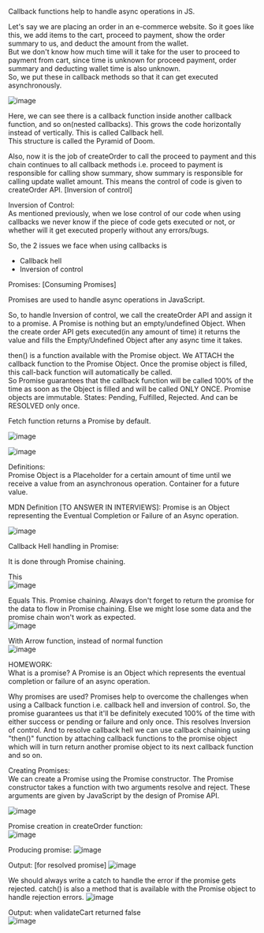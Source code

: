 Callback functions help to handle async operations in JS. 

Let's say we are placing an order in an e-commerce website. So it goes like this, we add items to the cart, proceed to payment, show the order summary to us, and deduct the amount from the wallet.  
But we don't know how much time will it take for the user to proceed to payment from cart, since time is unknown for proceed payment, order summary and deducting wallet time is also unknown.  
So, we put these in callback methods so that it can get executed asynchronously. 

![image](https://github.com/Gayathri229/JavaScript/assets/60467364/628f6599-c2df-43e2-9994-e7508a3a07c7)

Here, we can see there is a callback function inside another callback function, and so on(nested callbacks). This grows the code horizontally instead of vertically. This is called Callback hell.  
This structure is called the Pyramid of Doom.  

Also, now it is the job of createOrder to call the proceed to payment and this chain continues to all callback methods i.e. proceed to payment is responsible for calling show summary, show summary is responsible for calling update wallet amount. This means the control of code is given to createOrder API. [Inversion of control]


Inversion of Control:  
As mentioned previously, when we lose control of our code when using callbacks we never know if the piece of code gets executed or not, or whether will it get executed properly without any errors/bugs. 



So, the 2 issues we face when using callbacks is 
- Callback hell
- Inversion of control


Promises: [Consuming Promises]  

Promises are used to handle async operations in JavaScript.

So, to handle Inversion of control, we call the createOrder API and assign it to a promise. A Promise is nothing but an empty/undefined Object. When the create order API gets executed(in any amount of time) it returns the value and fills the Empty/Undefined Object after any async time it takes.

then() is a function available with the Promise object. We ATTACH the callback function to the Promise Object. Once the promise object is filled, this call-back function will automatically be called.  
So Promise guarantees that the callback function will be called 100% of the time as soon as the Object is filled and will be called ONLY ONCE. Promise objects are immutable.
States: Pending, Fulfilled, Rejected. And can be RESOLVED only once.  

Fetch function returns a Promise by default. 

![image](https://github.com/Gayathri229/JavaScript/assets/60467364/5def2e39-14e9-4433-8d75-b0155b14dfe0)



![image](https://github.com/Gayathri229/JavaScript/assets/60467364/0c08c015-cd2a-42f7-b708-aa756a550967)


Definitions:  
Promise Object is a Placeholder for a certain amount of time until we receive a value from an asynchronous operation.
Container for a future value.  


MDN Definition [TO ANSWER IN INTERVIEWS]: Promise is an Object representing the Eventual Completion or Failure of an Async operation.

![image](https://github.com/Gayathri229/JavaScript/assets/60467364/893ec340-92ab-4154-a47f-2b403cdcfb02)


Callback Hell handling in Promise:

It is done through Promise chaining. 

This  
![image](https://github.com/Gayathri229/JavaScript/assets/60467364/6dca7740-06cc-42fe-a75b-bbd8f3bac6f1)

Equals  This. Promise chaining. Always don't forget to return the promise for the data to flow in Promise chaining. Else we might lose some data and the promise chain won't work as expected.  
![image](https://github.com/Gayathri229/JavaScript/assets/60467364/93f48e84-b0b6-4434-8bcb-bfc7906e6925)

With Arrow function, instead of normal function   
![image](https://github.com/Gayathri229/JavaScript/assets/60467364/e4a1636a-a60c-4101-b126-616624ed513c)


HOMEWORK:  
What is a promise? A Promise is an Object which represents the eventual completion or failure of an async operation.  
  
Why promises are used? Promises help to overcome the challenges when using a Callback function i.e. callback hell and inversion of control. So, the promise guarantees us that it'll be definitely executed 100% of the time with either success or pending or failure and only once. This resolves Inversion of control. And to resolve callback hell we can use callback chaining using "then()" function by attaching callback functions to the promise object which will in turn return another promise object to its next callback function and so on.


  


Creating Promises:  
We can create a Promise using the Promise constructor. The Promise constructor takes a function with two arguments resolve and reject. These arguments are given by JavaScript by the design of Promise API.

![image](https://github.com/Gayathri229/JavaScript/assets/60467364/78fff741-400a-4417-87c4-a53014e65b38)

Promise creation in createOrder function:  
![image](https://github.com/Gayathri229/JavaScript/assets/60467364/6fff0aff-44d4-42ce-835f-dc73574bbaf8)

Producing promise:
![image](https://github.com/Gayathri229/JavaScript/assets/60467364/a2afd384-b038-4489-8b82-b1a48425f15a)

Output: [for resolved promise]
![image](https://github.com/Gayathri229/JavaScript/assets/60467364/8ab31980-326f-41d9-a349-e509503f593b)


We should always write a catch to handle the error if the promise gets rejected. catch() is also a method that is available with the Promise object to handle rejection errors.
![image](https://github.com/Gayathri229/JavaScript/assets/60467364/55588ae1-7ee9-4dce-8831-16825ee39869)  

Output: when validateCart returned false  
![image](https://github.com/Gayathri229/JavaScript/assets/60467364/1cfc4dff-935a-4f56-a3ff-212167681b24)

